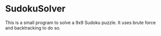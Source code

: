 # SudokuSolver
This is a small program to solve a 9x9 Sudoku puzzle.
It uses brute force and backtracking to do so.
